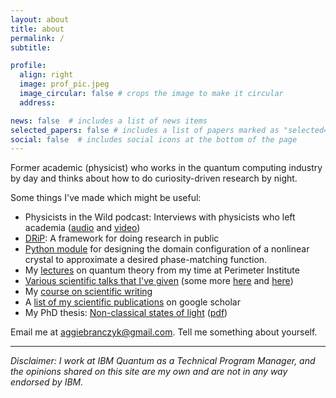 ```yaml
---
layout: about
title: about
permalink: /
subtitle:

profile:
  align: right
  image: prof_pic.jpeg
  image_circular: false # crops the image to make it circular
  address:

news: false  # includes a list of news items
selected_papers: false # includes a list of papers marked as "selected={true}"
social: false  # includes social icons at the bottom of the page
---
```

Former academic (physicist) who works in the quantum computing industry by day and thinks about how to do curiosity-driven research by night.

Some things I've made which might be useful:
- Physicists in the Wild podcast: Interviews with physicists who left academia ([audio](https://physicistsinthewild.buzzsprout.com) and [video](https://www.youtube.com/playlist?list=PLnwt2ODY2PX0hnUJgIwCwHSkPzH4J4fVX))
- [DRiP](https://github.com/DRiP-project): A framework for doing research in public
- [Python module](https://github.com/abranczyk/custom-poling) for designing the domain configuration of a nonlinear crystal to approximate a desired phase-matching function.
- My [lectures](https://pirsa.org/speaker/agata-branczyk) on quantum theory from my time at Perimeter Institute
- [Various scientific talks that I've given](https://youtube.com/playlist?list=PLnwt2ODY2PX0ZTTHs7xHMPpCZXxwHX9VW&si=hSxU3hFRmEXfWDlW) (some more [here](http://www.fields.utoronto.ca/video-archive/2017/08/2405-17470) and [here](http://www.fields.utoronto.ca/video-archive/2015/08/382-4951))
- My [course on scientific writing](https://youtube.com/playlist?list=PLnwt2ODY2PX1P_23KOr0hs_zMeBHE3Q0d&si=XLrzEtKj1SlFdfdC)
- A [list of my scientific publications](https://scholar.google.com/citations?user=TrDQTukAAAAJ&hl=en) on google scholar
- My PhD thesis: [Non-classical states of light](https://espace.library.uq.edu.au/view/UQ:220610) ([pdf](/assets/pdf/Branczyk2010_Non-classical_states_of_light.pdf))

Email me at [aggiebranczyk@gmail.com](mailto:aggiebranczyk@gmail.com). Tell me something about yourself.

---
<i>Disclaimer: I work at IBM Quantum as a Technical Program Manager, and the opinions shared on this site are my own and are not in any way endorsed by IBM.</i>
